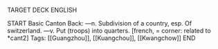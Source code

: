 TARGET DECK
ENGLISH

START
Basic
Canton
Back: —n. Subdivision of a country, esp. Of switzerland. —v. Put (troops) into quarters. [french, = corner: related to *cant2]
Tags: [[Guangzhou]], [[Kuangchou]], [[Kwangchow]]
END
